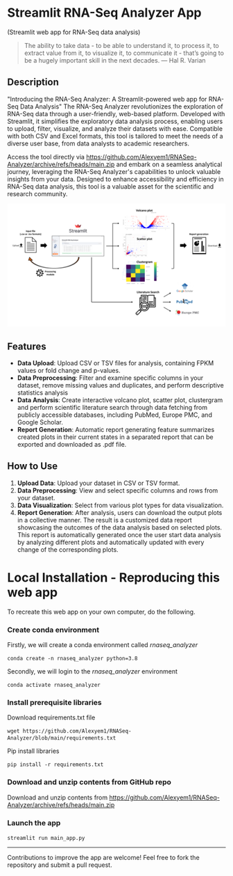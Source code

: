 # Streamlit RNA-Seq Analyzer App
(Streamlit web app for RNA-Seq data analysis)

>The ability to take data - to be able to understand it, to process it, to extract value
>from it, to visualize it, to communicate it - that’s going to be a hugely important
>skill in the next decades.
>— Hal R. Varian

## Description
"Introducing the RNA-Seq Analyzer: A Streamlit-powered web app for RNA-Seq Data Analysis"
The RNA-Seq Analyzer revolutionizes the exploration of RNA-Seq data through a user-friendly, web-based platform. Developed with Streamlit, it simplifies the exploratory data analysis process, enabling users to upload, filter, visualize, and analyze their datasets with ease. Compatible with both CSV and Excel formats, this tool is tailored to meet the needs of a diverse user base, from data analysts to academic researchers.

Access the tool directly via https://github.com/Alexyem1/RNASeq-Analyzer/archive/refs/heads/main.zip and embark on a seamless analytical journey, leveraging the RNA-Seq Analyzer's capabilities to unlock valuable insights from your data. Designed to enhance accessibility and efficiency in RNA-Seq data analysis, this tool is a valuable asset for the scientific and research community.

<div style="text-align:center"><img src ="https://github.com/Alexyem1/RNASeq-Analyzer/blob/main/workflow.png" /></div>

## Features

- **Data Upload**: Upload CSV or TSV files for analysis, containing FPKM values or fold change and p-values.
- **Data Preprocessing**: Filter and examine specific columns in your dataset, remove missing values and duplicates, and perform descriptive statistics analysis
- **Data Analysis**: Create interactive volcano plot, scatter plot, clustergram and perform scientific literature search through data fetching from publicly accessible databases, including PubMed, Europe PMC, and Google Scholar.
- **Report Generation**: Automatic report generating feature summarizes created plots in their current states in a separated report that can be exported and downloaded as .pdf file.

## How to Use

1. **Upload Data**: Upload your dataset in CSV or TSV format.
2. **Data Preprocessing**: View and select specific columns and rows from your dataset.
3. **Data Visualization**: Select from various plot types for data visualization.
4. **Report Generation**: After analysis, users can download the output plots in a collective manner. The result is a customized data report showcasing the outcomes of the data analysis based on selected plots. This report is automatically generated once the user start data analysis by analyzing different plots and automatically updated with every change of the corresponding plots.

# Local Installation - Reproducing this web app
To recreate this web app on your own computer, do the following.

### Create conda environment
Firstly, we will create a conda environment called *rnaseq_analyzer*
```
conda create -n rnaseq_analyzer python=3.8
```
Secondly, we will login to the *rnaseq_analyzer* environment
```
conda activate rnaseq_analyzer
```
### Install prerequisite libraries

Download requirements.txt file

```
wget https://github.com/Alexyem1/RNASeq-Analyzer/blob/main/requirements.txt

```

Pip install libraries
```
pip install -r requirements.txt
```

###  Download and unzip contents from GitHub repo

Download and unzip contents from https://github.com/Alexyem1/RNASeq-Analyzer/archive/refs/heads/main.zip

###  Launch the app

```
streamlit run main_app.py
```


---

Contributions to improve the app are welcome! Feel free to fork the repository and submit a pull request.
